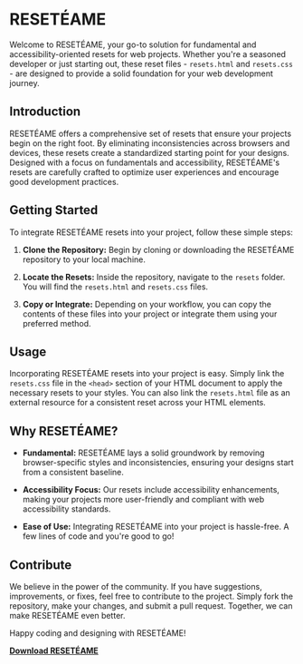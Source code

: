 # RESETÉAME

Welcome to RESETÉAME, your go-to solution for fundamental and accessibility-oriented resets for web projects. Whether you're a seasoned developer or just starting out, these reset files - `resets.html` and `resets.css` - are designed to provide a solid foundation for your web development journey.

## Introduction

RESETÉAME offers a comprehensive set of resets that ensure your projects begin on the right foot. By eliminating inconsistencies across browsers and devices, these resets create a standardized starting point for your designs. Designed with a focus on fundamentals and accessibility, RESETÉAME's resets are carefully crafted to optimize user experiences and encourage good development practices.

## Getting Started

To integrate RESETÉAME resets into your project, follow these simple steps:

1. **Clone the Repository:** Begin by cloning or downloading the RESETÉAME repository to your local machine.

2. **Locate the Resets:** Inside the repository, navigate to the `resets` folder. You will find the `resets.html` and `resets.css` files.

3. **Copy or Integrate:** Depending on your workflow, you can copy the contents of these files into your project or integrate them using your preferred method.

## Usage

Incorporating RESETÉAME resets into your project is easy. Simply link the `resets.css` file in the `<head>` section of your HTML document to apply the necessary resets to your styles. You can also link the `resets.html` file as an external resource for a consistent reset across your HTML elements.

## Why RESETÉAME?

- **Fundamental:** RESETÉAME lays a solid groundwork by removing browser-specific styles and inconsistencies, ensuring your designs start from a consistent baseline.
- **Accessibility Focus:** Our resets include accessibility enhancements, making your projects more user-friendly and compliant with web accessibility standards.

- **Ease of Use:** Integrating RESETÉAME into your project is hassle-free. A few lines of code and you're good to go!

## Contribute

We believe in the power of the community. If you have suggestions, improvements, or fixes, feel free to contribute to the project. Simply fork the repository, make your changes, and submit a pull request. Together, we can make RESETÉAME even better.

Happy coding and designing with RESETÉAME!

**[Download RESETÉAME](https://github.com/yefreescoding/reseteame/tree/main/resets)**
